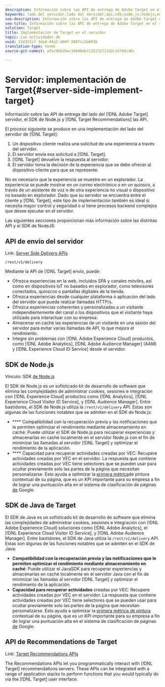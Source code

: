 ```yaml
---
description: Información sobre las API de entrega de Adobe Target en el servidor, el SDK de Node.js y las API de Recomendaciones de Target.
keywords: lado del servidor;lado del servidor;api;sdk;node.js;nodejs;node js;recommendations api;api:apis
seo-description: Información sobre las API de entrega de Adobe Target en el servidor, el SDK de Node.js y las API de Recomendaciones de Target.
seo-title: Información sobre las API de entrega de Adobe Target en el servidor, el SDK de Node.js y las API de Recomendaciones de Target.
solution: Target
title: Implementación de Target en el servidor
topic: Las actividades de
uuid: 21d321c7-3da4-44a2-a04f-1807cc2a893b
translation-type: tm+mt
source-git-commit: afec96b2bec18048ab7132232711d2c14769c46c

---
```



# Servidor: implementación de Target{#server-side-implement-target}

Información sobre las API de entrega del lado del [!DNL Adobe Target] servidor, el SDK de Node.js y [!DNL Target Recommendations] las API.

El proceso siguiente se produce en una implementación del lado del servidor de [!DNL Target]:

1. Un dispositivo cliente realiza una solicitud de una experiencia a través del servidor.
1. El servidor envía esa solicitud a [!DNL Target].
1. [!DNL Target] devuelve la respuesta al servidor.
1. El servidor toma la decisión de la experiencia que se debe ofrecer al dispositivo cliente para que se represente.

No es necesario que la experiencia se muestre en un explorador. La experiencia se puede mostrar en un correo electrónico o en un quiosco, a través de un asistente de voz o de otra experiencia no visual o dispositivo no basado en explorador. Dado que su servidor se encuentra entre el cliente y [!DNL Target], este tipo de implementación también es ideal si necesita mayor control y seguridad o si tiene procesos backend complejos que desee ejecutar en el servidor.

Las siguientes secciones proporcionan más información sobre las distintas API y el SDK de NodeJS:

## API de envío del servidor

Link: [Server Side Delivery APIs](https://developers.adobetarget.com/api/delivery-api/)

`/rest/v1/delivery`

Mediante la API de [!DNL Target] envío, puede:

* Ofrezca experiencias en la web, incluidos SPA y canales móviles, así como en dispositivos IoT no basados en explorador, como televisores conectados, quioscos o pantallas digitales de la tienda.
* Ofrezca experiencias desde cualquier plataforma o aplicación del lado del servidor que pueda realizar llamadas HTTP/s.
* Ofrezca experiencias coherentes y personalizadas a un visitante independientemente del canal o los dispositivos que el visitante haya utilizado para interactuar con su empresa.
* Almacenar en caché las experiencias de un visitante en una sesión del servidor para evitar varias llamadas de API, lo que mejora el rendimiento.
* Integre sin problemas con [!DNL Adobe Experience Cloud] productos, como [!DNL Adobe Analytics], [!DNL Adobe Audience Manager] (AAM) y [!DNL Experience Cloud ID Service] desde el servidor.

## SDK de Node.js

Vínculo: SDK [de Node.js](https://github.com/adobe/target-nodejs-sdk)

El SDK de Node.js es un sofisticado kit de desarrollo de software que elimina las complejidades de administrar cookies, sesiones e integración con [!DNL Experience Cloud] productos como [!DNL Analytics], [!DNL Experience Cloud Visitor ID Service], y [!DNL Audience Manager]. Entre bastidores, el SDK de Node.js utiliza la `/rest/v1/delivery` API. Estas son algunas de las funciones notables que se admiten en el SDK de Node.js:

* **** Compatibilidad con la recuperación previa y las notificaciones que le permiten optimizar el rendimiento mediante almacenamiento en caché: Puede utilizar el SDK de Node.js para recuperar experiencias y almacenarlas en caché localmente en el servidor Node.js con el fin de minimizar las llamadas al servidor [!DNL Target] y optimizar el rendimiento de la aplicación.
* **** Capacidad para recuperar actividades creadas por VEC: Recupere actividades creadas por VEC en el servidor. La respuesta que contiene actividades creadas por VEC tiene selectores que se pueden usar para ocultar previamente solo las partes de la página que necesitan personalizarse. Esto ayuda a optimizar la [primera métrica](https://developers.google.com/web/fundamentals/performance/user-centric-performance-metrics.html)de pintura contextual de su página, que es un KPI importante para su empresa a fin de lograr una puntuación alta en el sistema de clasificación de páginas [de](https://en.wikipedia.org/wiki/PageRank) Google.

## SDK de Java de Target

El SDK de Java es un sofisticado kit de desarrollo de software que elimina las complejidades de administrar cookies, sesiones e integración con [!DNL Adobe Experience Cloud] soluciones como [!DNL Adobe Analytics], el [!DNL Experience Cloud Visitor ID Service], y [!DNL Adobe Audience Manager]. Entre bastidores, el SDK de Java utiliza la `/rest/v1/delivery` API. Estas son algunas de las funciones notables que se admiten en el SDK de Java:

* **Compatibilidad con la recuperación previa y las notificaciones que le permiten optimizar el rendimiento mediante almacenamiento en caché**: Puede utilizar el JavaSDK para recuperar experiencias y almacenarlas en caché localmente en el servidor Java con el fin de minimizar las llamadas al servidor [!DNL Target] y optimizar el rendimiento de la aplicación.
* **Capacidad para recuperar actividades** creadas por VEC: Recupere actividades creadas por VEC en el servidor. La respuesta que contiene actividades creadas por VEC tiene selectores que se pueden usar para ocultar previamente solo las partes de la página que necesitan personalizarse. Esto ayuda a optimizar la [primera métrica de pintura](https://developers.google.com/web/fundamentals/performance/user-centric-performance-metrics.html) contextual de su página, que es un KPI importante para su empresa a fin de lograr una puntuación alta en el sistema de clasificación de páginas [de](https://en.wikipedia.org/wiki/PageRank) Google.

## API de Recommendations de Target

Link: [Target Recommendations APIs](https://developers.adobetarget.com/api/recommendations)

The Recommendations APIs let you programmatically interact with [!DNL Target] recommendations servers. These APIs can be integrated with a range of application stacks to perform functions that you would typically do via the [!DNL Target] user interface.
